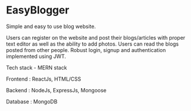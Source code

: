 # EasyBlogger
Simple and easy to use blog website. 

Users can register on the website and post their blogs/articles with proper text editor as well as the ability to add photos. Users can read the blogs posted from other people.
Robust login, signup and authentication implemented using JWT.

Tech stack - MERN stack

Frontend : ReactJs, HTML/CSS

Backend : NodeJs, ExpressJs, Mongoose

Database : MongoDB
